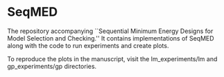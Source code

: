 # SeqMED

The repository accompanying ``Sequential Minimum Energy Designs for Model Selection and Checking.'' It contains implementations of SeqMED along with the code to run experiments and create plots.

To reproduce the plots in the manuscript, visit the lm_experiments/lm and gp_experiments/gp directories.

